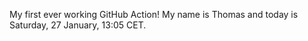 My first ever working GitHub Action!
My name is Thomas and today is Saturday, 27 January, 13:05 CET. 

